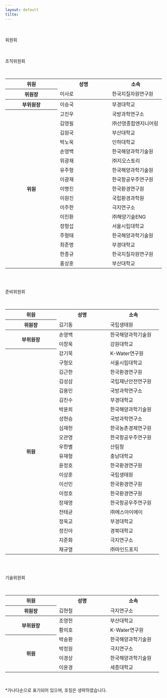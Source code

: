 ```yaml
---
layout: default
tilte:
---
```


<style>
  .customTable1 tr th {
    width: 30%;
  }

  .customTable2 tr td:nth-child(1) {
    width: 30%
  }
  .customTable2 tr td:nth-child(2) {
    width: 35%
  }
  .customTable2 tr td:nth-child(3) {
    width: 35%
  }

.button {
    display: block;
    background-color: white;
    border: 1px solid;
    border-width: 2px;
    border-color: #eae5e5;
    color: black;
    text-align: center;
    padding: 15px 20px;
    font-family: 'Noto Sans','맑은 고딕','Malgun Gothic',Arial,Helvetica,sans-serif,Lucida,'Grande','Microsoft YaHei','Hiragino Sans GB', 'SimSun', 'Meiryo';
    font-size: 20px;
}

  }
</style>

<br>
<br>
<div class="gayheader">
  <span>위원회</span>
  <div></div>
</div>

<br>

<p class="h4">
<br>조직위원회<br>
</p>

<br>

<table>
  <thead>
    <tr>
      <th>위원</th>
      <th>성명</th>
      <th>소속</th>
    </tr>
    <tr>
      <th style="width: 30%">위원장</th>
      <td style="width: 30%">이사로</td>
      <td style="width: 30%">한국지질자원연구원</td>
    </tr>
 </thead>
  <tbody>
    <tr>
      <th>부위원장</th>
      <td>이승국</td>
      <td>부경대학교</td>
    </tr>
    <tr>
      <th rowspan=17>위원</th>
      <td>고진우</td>
      <td>국방과학연구소</td>
    </tr>
    <tr>
      <td>김영필</td>
      <td>㈜선영종합엔지니어링</td>
    </tr>
    <tr>
      <td>김원국</td>
      <td>부산대학교</td>
    </tr>
    <tr>
      <td>박노욱</td>
      <td>인하대학교</td>
    </tr>
    <tr>
      <td>손영백</td>
      <td>한국해양과학기술원</td>
    </tr>
    <tr>
      <td>위광재</td>
      <td>㈜지오스토리</td>
    </tr>
    <tr>
      <td>유주형</td>
      <td>한국해양과학기술원</td>
    </tr>
    <tr>
      <td>이광재</td>
      <td>한국항공우주연구원</td>
    </tr>
    <tr>
      <td>이명진</td>
      <td>한국환경연구원</td>
    </tr>
    <tr>
      <td>이원진</td>
      <td>국립환경과학원</td>
    </tr>
    <tr>
      <td>이주한</td>
      <td>극지연구소</td>
    </tr>
    <tr>
      <td>이진환</td>
      <td>㈜해양기술ENG</td>
    </tr>
    <tr>
      <td>정형섭</td>
      <td>서울시립대학교</td>
    </tr>
    <tr>
      <td>주형태</td>
      <td>한국해양과학기술원</td>
    </tr>
    <tr>
      <td>최준명</td>
      <td>부경대학교</td>
    </tr>
    <tr>
      <td>한종규</td>
      <td>한국지질자원연구원</td>
    </tr>
    <tr>
      <td>홍상훈</td>
      <td>부산대학교</td>
    </tr>
  </tbody>
</table>

<br>

<p class="h4">
<br>준비위원회<br>
</p>

<br>

<table>
  <thead>
    <tr>
      <th>위원</th>
      <th>성명</th>
      <th>소속</th>
    </tr>
    <tr>
      <th style="width: 30%">위원장</th>
      <td style="width: 30%">김기동</td>
      <td style="width: 30%">국립생태원</td>
    </tr>
 </thead>
  <tbody>
    <tr>
      <th rowspan=2>부위원장</th>
      <td>손영백</td>
      <td>한국해양과학기술원</td>
    </tr>
     <tr>
      <td>이창욱</td>
      <td>강원대학교</td>
    </tr>
    <tr>
      <th rowspan=22>위원</th>
      <td>강기묵</td>
      <td>K-Water연구원</td>
    </tr>
    <tr>
      <td>구형모</td>
      <td>서울시립대학교</td>
    </tr>
    <tr>
      <td>김근한</td>
      <td>한국환경연구원</td>
    </tr>
    <tr>
      <td>김성삼</td>
      <td>국립재난안전연구원</td>
    </tr>
    <tr>
      <td>김용민</td>
      <td>국방과학연구소</td>
    </tr>
    <tr>
      <td>김진수</td>
      <td>부경대학교</td>
    </tr>
    <tr>
      <td>박윤희</td>
      <td>한국해양과학기술원</td>
    </tr>
    <tr>
      <td>성현승</td>
      <td>국방과학연구소</td>
    </tr>
    <tr>
      <td>심재헌</td>
      <td>한국농촌경제연구원</td>
    </tr>
    <tr>
      <td>오관영</td>
      <td>한국항공우주연구원</td>
    </tr>
    <tr>
      <td>우한별</td>
      <td>산림청</td>
    </tr>
    <tr>
      <td>유재형</td>
      <td>충남대학교</td>
    </tr>
    <tr>
      <td>윤정호</td>
      <td>한국환경연구원</td>
    </tr>
    <tr>
      <td>이상훈</td>
      <td>국립생태원</td>
    </tr>
    <tr>
      <td>이선민</td>
      <td>한국환경연구원</td>
    </tr>
    <tr>
      <td>이정호</td>
      <td>한국환경연구원</td>
    </tr>
        <tr>
      <td>장재영</td>
      <td>한국항공우주연구원</td>
    </tr>
    <tr>
      <td>전태균</td>
      <td>㈜에스아이에이</td>
    </tr>
    <tr>
      <td>정욱교</td>
      <td>부경대학교</td>
    </tr>
    <tr>
      <td>정진아</td>
      <td>경북대학교</td>
    </tr>
    <tr>
      <td>지준화</td>
      <td>극지연구소</td>
    </tr>
    <tr>
      <td>채규열</td>
      <td>㈜마인드포지</td>
    </tr>

 </tbody>
</table>

<br>

<p class="h4">
<br>기술위원회<br>
</p>

<br>

<table>
  <thead>
    <tr>
      <th>위원</th>
      <th>성명</th>
      <th>소속</th>
    </tr>
    <tr>
      <th style="width: 30%">위원장</th>
      <td style="width: 30%">김현철</td>
      <td style="width: 30%">극지연구소</td>
    </tr>
 </thead>
  <tbody>
    <tr>
      <th rowspan=2>부위원장</th>
      <td>조영헌</td>
      <td>부산대학교</td>
    </tr>
     <tr>
      <td>황의호</td>
      <td>K-Water연구원</td>
    </tr>
    <tr>
      <th rowspan=4>위원</th>
      <td>박숭환</td>
      <td>한국해양과학기술원</td>
    </tr>
    <tr>
      <td>박정원</td>
      <td>극지연구소</td>
    </tr>
    <tr>
      <td>이경상</td>
      <td>한국해양과학기술원</td>
    </tr>
    <tr>
      <td>이윤경</td>
      <td>세종대학교</td>
    </tr>
 </tbody>
</table>

<br>

<p>
*가나다순으로 표기되어 있으며, 호칭은 생략하였습니다.
</p>